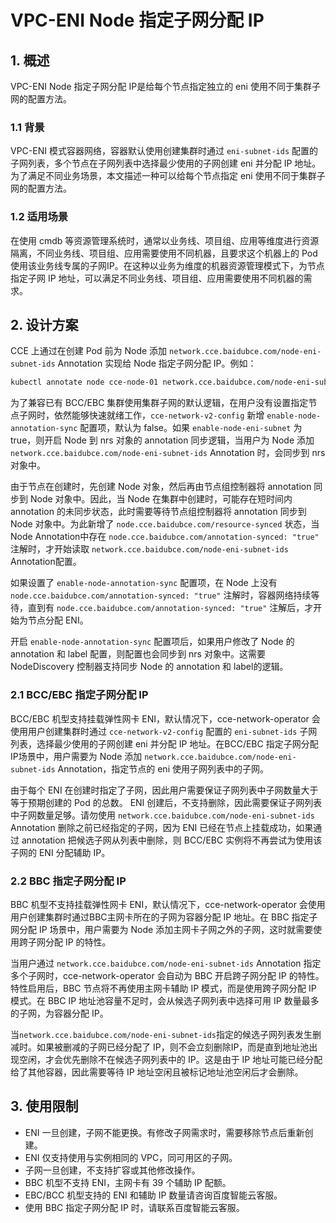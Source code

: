 # VPC-ENI Node 指定子网分配 IP
## 1. 概述
VPC-ENI Node 指定子网分配 IP是给每个节点指定独立的 eni 使用不同于集群子网的配置方法。

###  1.1 背景
VPC-ENI 模式容器网络，容器默认使用创建集群时通过 `eni-subnet-ids` 配置的子网列表，多个节点在子网列表中选择最少使用的子网创建 eni 并分配 IP 地址。为了满足不同业务场景，本文描述一种可以给每个节点指定 eni 使用不同于集群子网的配置方法。
### 1.2 适用场景
在使用 cmdb 等资源管理系统时，通常以业务线、项目组、应用等维度进行资源隔离，不同业务线、项目组、应用需要使用不同机器，且要求这个机器上的 Pod 使用该业务线专属的子网IP。在这种以业务为维度的机器资源管理模式下，为节点指定子网 IP 地址，可以满足不同业务线、项目组、应用需要使用不同机器的需求。

## 2. 设计方案
CCE 上通过在创建 Pod 前为 Node 添加 `network.cce.baidubce.com/node-eni-subnet-ids` Annotation 实现给 Node 指定子网分配 IP。例如：
```bash
kubectl annotate node cce-node-01 network.cce.baidubce.com/node-eni-subnet-ids="sbn-xxxxxx1,sbn-xxxxxx2"
```

为了兼容已有 BCC/EBC 集群使用集群子网的默认逻辑，在用户没有设置指定节点子网时，依然能够快速就绪工作，`cce-network-v2-config` 新增 `enable-node-annotation-sync` 配置项，默认为 false。如果 `enable-node-eni-subnet` 为 true，则开启 Node 到 nrs 对象的 annotation 同步逻辑，当用户为 Node 添加 `network.cce.baidubce.com/node-eni-subnet-ids` Annotation 时，会同步到 nrs 对象中。

由于节点在创建时，先创建 Node 对象，然后再由节点组控制器将 annotation 同步到 Node 对象中。因此，当 Node 在集群中创建时，可能存在短时间内 annotation 的未同步状态，此时需要等待节点组控制器将 annotation 同步到 Node 对象中。为此新增了 `node.cce.baidubce.com/resource-synced` 状态，当 Node Annotation中存在 `node.cce.baidubce.com/annotation-synced: "true"` 注解时，才开始读取 `network.cce.baidubce.com/node-eni-subnet-ids` Annotation配置。

如果设置了 `enable-node-annotation-sync` 配置项，在 Node 上没有 `node.cce.baidubce.com/annotation-synced: "true"` 注解时，容器网络持续等待，直到有 `node.cce.baidubce.com/annotation-synced: "true"` 注解后，才开始为节点分配 ENI。

开启 `enable-node-annotation-sync` 配置项后，如果用户修改了 Node 的 annotation 和 label 配置，则配置也会同步到 nrs 对象中。这需要 NodeDiscovery 控制器支持同步 Node 的 annotation 和 label的逻辑。


### 2.1 BCC/EBC 指定子网分配 IP
BCC/EBC 机型支持挂载弹性网卡 ENI，默认情况下，cce-network-operator 会使用用户创建集群时通过 `cce-network-v2-config` 配置的 `eni-subnet-ids` 子网列表，选择最少使用的子网创建 eni 并分配 IP 地址。在BCC/EBC 指定子网分配 IP场景中，用户需要为 Node 添加 `network.cce.baidubce.com/node-eni-subnet-ids` Annotation，指定节点的 eni 使用子网列表中的子网。

由于每个 ENI 在创建时指定了子网，因此用户需要保证子网列表中子网数量大于等于预期创建的 Pod 的总数。
ENI 创建后，不支持删除，因此需要保证子网列表中子网数量足够。请勿使用  `network.cce.baidubce.com/node-eni-subnet-ids` Annotation 删除之前已经指定的子网，因为 ENI 已经在节点上挂载成功，如果通过 annotation 把候选子网从列表中删除，则 BCC/EBC 实例将不再尝试为使用该子网的 ENI 分配辅助 IP。

### 2.2 BBC 指定子网分配 IP
BBC 机型不支持挂载弹性网卡 ENI，默认情况下，cce-network-operator 会使用用户创建集群时通过BBC主网卡所在的子网为容器分配 IP 地址。在 BBC 指定子网分配 IP 场景中，用户需要为 Node 添加主网卡子网之外的子网，这时就需要使用跨子网分配 IP 的特性。

当用户通过 `network.cce.baidubce.com/node-eni-subnet-ids` Annotation 指定多个子网时，cce-network-operator 会自动为 BBC 开启跨子网分配 IP 的特性。特性启用后，BBC 节点将不再使用主网卡辅助 IP 模式，而是使用跨子网分配 IP 模式。在 BBC IP 地址池容量不足时，会从候选子网列表中选择可用 IP 数量最多的子网，为容器分配 IP。

当`network.cce.baidubce.com/node-eni-subnet-ids`指定的候选子网列表发生删减时。如果被删减的子网已经分配了 IP，则不会立刻删除IP，而是直到地址池出现空闲，才会优先删除不在候选子网列表中的 IP。这是由于 IP 地址可能已经分配给了其他容器，因此需要等待 IP 地址空闲且被标记地址池空闲后才会删除。

## 3. 使用限制
* ENI 一旦创建，子网不能更换。有修改子网需求时，需要移除节点后重新创建。
* ENI 仅支持使用与实例相同的 VPC，同可用区的子网。
* 子网一旦创建，不支持扩容或其他修改操作。
* BBC 机型不支持 ENI，主网卡有 39 个辅助 IP 配额。
* EBC/BCC 机型支持的 ENI 和辅助 IP 数量请咨询百度智能云客服。
* 使用 BBC 指定子网分配 IP 时，请联系百度智能云客服。